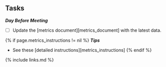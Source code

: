 ## Tasks

***Day Before Meeting***

- [ ] Update the [metrics document][metrics_document] with the latest data.

{% if page.metrics_instructions != nil %}
***Tips***
* See these [detailed instructions][metrics_instructions]
{% endif %}

{% include links.md %}
